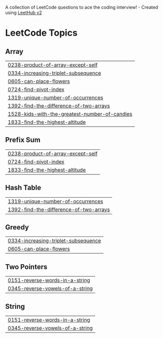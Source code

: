 A collection of LeetCode questions to ace the coding interview! - Created using [LeetHub v2](https://github.com/arunbhardwaj/LeetHub-2.0)
<!---LeetCode Topics Start-->
# LeetCode Topics
## Array
|  |
| ------- |
| [0238-product-of-array-except-self](https://github.com/shahriar808/LeetCode-75/tree/master/0238-product-of-array-except-self) |
| [0334-increasing-triplet-subsequence](https://github.com/shahriar808/LeetCode-75/tree/master/0334-increasing-triplet-subsequence) |
| [0605-can-place-flowers](https://github.com/shahriar808/LeetCode-75/tree/master/0605-can-place-flowers) |
| [0724-find-pivot-index](https://github.com/shahriar808/LeetCode-75/tree/master/0724-find-pivot-index) |
| [1319-unique-number-of-occurrences](https://github.com/shahriar808/LeetCode-75/tree/master/1319-unique-number-of-occurrences) |
| [1392-find-the-difference-of-two-arrays](https://github.com/shahriar808/LeetCode-75/tree/master/1392-find-the-difference-of-two-arrays) |
| [1528-kids-with-the-greatest-number-of-candies](https://github.com/shahriar808/LeetCode-75/tree/master/1528-kids-with-the-greatest-number-of-candies) |
| [1833-find-the-highest-altitude](https://github.com/shahriar808/LeetCode-75/tree/master/1833-find-the-highest-altitude) |
## Prefix Sum
|  |
| ------- |
| [0238-product-of-array-except-self](https://github.com/shahriar808/LeetCode-75/tree/master/0238-product-of-array-except-self) |
| [0724-find-pivot-index](https://github.com/shahriar808/LeetCode-75/tree/master/0724-find-pivot-index) |
| [1833-find-the-highest-altitude](https://github.com/shahriar808/LeetCode-75/tree/master/1833-find-the-highest-altitude) |
## Hash Table
|  |
| ------- |
| [1319-unique-number-of-occurrences](https://github.com/shahriar808/LeetCode-75/tree/master/1319-unique-number-of-occurrences) |
| [1392-find-the-difference-of-two-arrays](https://github.com/shahriar808/LeetCode-75/tree/master/1392-find-the-difference-of-two-arrays) |
## Greedy
|  |
| ------- |
| [0334-increasing-triplet-subsequence](https://github.com/shahriar808/LeetCode-75/tree/master/0334-increasing-triplet-subsequence) |
| [0605-can-place-flowers](https://github.com/shahriar808/LeetCode-75/tree/master/0605-can-place-flowers) |
## Two Pointers
|  |
| ------- |
| [0151-reverse-words-in-a-string](https://github.com/shahriar808/LeetCode-75/tree/master/0151-reverse-words-in-a-string) |
| [0345-reverse-vowels-of-a-string](https://github.com/shahriar808/LeetCode-75/tree/master/0345-reverse-vowels-of-a-string) |
## String
|  |
| ------- |
| [0151-reverse-words-in-a-string](https://github.com/shahriar808/LeetCode-75/tree/master/0151-reverse-words-in-a-string) |
| [0345-reverse-vowels-of-a-string](https://github.com/shahriar808/LeetCode-75/tree/master/0345-reverse-vowels-of-a-string) |
<!---LeetCode Topics End-->